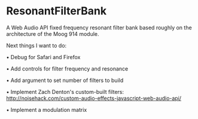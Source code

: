 ResonantFilterBank
==================

A Web Audio API fixed frequency resonant filter bank based roughly on the architecture of the Moog 914 module.

Next things I want to do:

&bull; Debug for Safari and Firefox

&bull; Add controls for filter frequency and resonance

&bull; Add argument to set number of filters to build

&bull; Implement Zach Denton's custom-built filters: http://noisehack.com/custom-audio-effects-javascript-web-audio-api/

&bull; Implement a modulation matrix
